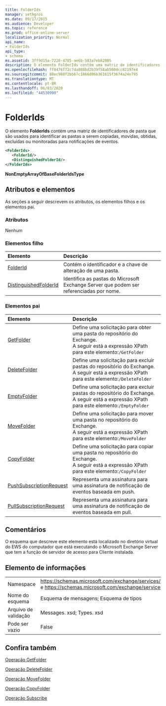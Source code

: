 ```yaml
---
title: FolderIds
manager: sethgros
ms.date: 09/17/2015
ms.audience: Developer
ms.topic: reference
ms.prod: office-online-server
localization_priority: Normal
api_name:
- FolderIds
api_type:
- schema
ms.assetid: 3ff9d15a-7220-4785-ae6b-583a7eb82005
description: O elemento FolderIds contém uma matriz de identificadores de pasta que são usados para identificar as pastas a serem copiadas, movidas, obtidas, excluídas ou monitoradas para notificações de eventos.
ms.openlocfilehash: ff0476f72c7da088bd2b39f58ab560dcc82197e4
ms.sourcegitcommit: 88ec988f2bb67c1866d06b361615f3674a24e795
ms.translationtype: MT
ms.contentlocale: pt-BR
ms.lasthandoff: 06/03/2020
ms.locfileid: "44530990"
---
```

# <a name="folderids"></a>FolderIds

O elemento **FolderIds** contém uma matriz de identificadores de pasta que são usados para identificar as pastas a serem copiadas, movidas, obtidas, excluídas ou monitoradas para notificações de eventos. 
  
```xml
<FolderIds>
   <FolderId/>
   <DistinguishedFolderId/>
</FolderIds>
```

 **NonEmptyArrayOfBaseFolderIdsType**
## <a name="attributes-and-elements"></a>Atributos e elementos

As seções a seguir descrevem os atributos, os elementos filhos e os elementos pai.
  
### <a name="attributes"></a>Atributos

Nenhum
  
### <a name="child-elements"></a>Elementos filho

|**Elemento**|**Descrição**|
|:-----|:-----|
|[FolderId](folderid.md) <br/> |Contém o identificador e a chave de alteração de uma pasta.  <br/> |
|[DistinguishedFolderId](distinguishedfolderid.md) <br/> |Identifica as pastas do Microsoft Exchange Server que podem ser referenciadas por nome.  <br/> |
   
### <a name="parent-elements"></a>Elementos pai

|**Elemento**|**Descrição**|
|:-----|:-----|
|[GetFolder](getfolder.md) <br/> |Define uma solicitação para obter uma pasta do repositório do Exchange.  <br/> A seguir está a expressão XPath para este elemento:`/GetFolder` <br/> |
|[DeleteFolder](deletefolder.md) <br/> |Define uma solicitação para excluir pastas do repositório do Exchange.  <br/> A seguir está a expressão XPath para este elemento:`/DeleteFolder` <br/> |
|[EmptyFolder](emptyfolder.md) <br/> |Define uma solicitação para excluir pastas do repositório do Exchange.  <br/> A seguir está a expressão XPath para este elemento:`/EmptyFolder` <br/> |
|[MoveFolder](movefolder.md) <br/> |Define uma solicitação para mover uma pasta no repositório do Exchange.  <br/> A seguir está a expressão XPath para este elemento:`/MoveFolder` <br/> |
|[CopyFolder](copyfolder.md) <br/> |Define uma solicitação para copiar uma pasta no repositório do Exchange.  <br/> A seguir está a expressão XPath para este elemento:`/CopyFolder` <br/> |
|[PushSubscriptionRequest](pushsubscriptionrequest.md) <br/> |Representa uma assinatura para uma assinatura de notificação de eventos baseada em push.  <br/> |
|[PullSubscriptionRequest](pullsubscriptionrequest.md) <br/> |Representa uma assinatura para uma assinatura de notificação de eventos baseada em pull.  <br/> |
   
## <a name="remarks"></a>Comentários

O esquema que descreve este elemento está localizado no diretório virtual do EWS do computador que está executando o Microsoft Exchange Server que tem a função de servidor de acesso para Cliente instalada.
  
## <a name="element-information"></a>Elemento de informações

|||
|:-----|:-----|
|Namespace  <br/> |https://schemas.microsoft.com/exchange/services/2006/messages e https://schemas.microsoft.com/exchange/services/2006/types  <br/> |
|Nome do esquema  <br/> |Esquema de mensagens; Esquema de tipos  <br/> |
|Arquivo de validação  <br/> |Messages. xsd; Types. xsd  <br/> |
|Pode ser vazio  <br/> |False  <br/> |
   
## <a name="see-also"></a>Confira também



[Operação GetFolder](getfolder-operation.md)
  
[Operação DeleteFolder](deletefolder-operation.md)
  
[Operação MoveFolder](movefolder-operation.md)
  
[Operação CopyFolder](copyfolder-operation.md)
  
[Operação Subscribe](subscribe-operation.md)

